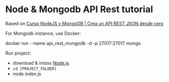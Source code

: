 # Node & Mongodb API Rest tutorial

Based on [Curso NodeJS y MongoDB | Crea un API REST JSON desde cero](https://www.youtube.com/playlist?list=PLUdlARNXMVkk7E88zOrphPyGdS50Tadlr)

For Mongodb instance, use Docker: 

docker run --name api_rest_mongodb -d -p 27017:27017 mongo

Run project:
- download & intass [Node.js](https://nodejs.org/es/download/)
- ```cd [PROJECT_FOLDER]```
- node index.js